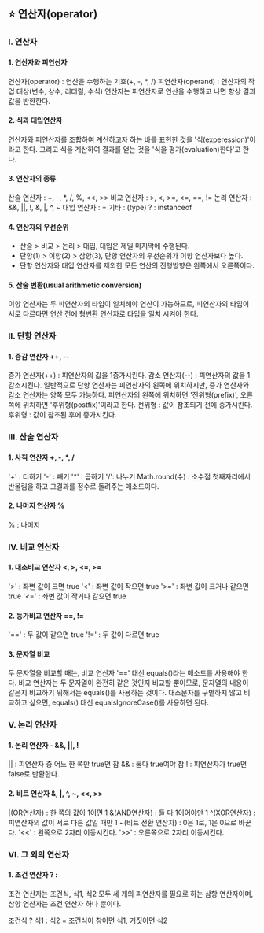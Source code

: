 ## :star: 연산자(operator)

### I. 연산자

#### 1. 연산자와 피연산자
연산자(operator) : 연산을 수행하는 기호(+, -, *, /)
피연산자(operand) : 연산자의 작업 대상(변수, 상수, 리터럴, 수식)
연산자는 피연산자로 연산을 수행하고 나면 항상 결과값을 반환한다.

#### 2. 식과 대입연산자
연산자와 피연산자를 조합하여 계산하고자 하는 바를 표현한 것을 '식(experession)'이라고 한다. 그리고 식을 계산하여 결과를 얻는 것을 '식을 평가(evaluation)한다'고 한다.

#### 3. 연산자의 종류
산술 연산자 : +, -, *, /, %, <<, >>
비교 연산자 : >, <, >=, <=, ==, !=
논리 연산자 : &&, ||, !, &, |, ^, ~
대입 연산자 : =
기타 : (type) ? : instanceof

#### 4. 연산자의 우선순위
- 산술 > 비교 > 논리 > 대입, 대입은 제일 마지막에 수행된다.
- 단항(1) > 이항(2) > 삼항(3), 단항 연산자의 우선순위가 이항 연산자보다 높다.
- 단항 연산자와 대입 연산자를 제외한 모든 연산의 진행방향은 왼쪽에서 오른쪽이다.

#### 5. 산술 변환(usual arithmetic conversion)
이항 연산자는 두 피연산자의 타입이 일치해야 연산이 가능하므로, 피연산자의 타입이 서로 다르다면 연산 전에 형변환 연산자로 타입을 일치 시켜야 한다.

### II. 단항 연산자

#### 1. 증감 연산자 ++, --
증가 연산자(++) : 피연산자의 값을 1증가시킨다.
감소 연산자(--) : 피연산자의 값을 1감소시킨다.
일반적으로 단항 연산자는 피연산자의 왼쪽에 위치하지만, 증가 연산자와 감소 연산자는 양쪽 모두 가능하다. 피연산자의 왼쪽에 위치하면 '전위형(prefix)', 오른쪽에 위치하면 '후위형(postfix)'이라고 한다.
전위형 : 값이 참조되기 전에 증가시킨다.
후위형 : 값이 참조된 후에 증가시킨다.

### III. 산술 연산자

#### 1. 사칙 연산자 +, -, *, /
'+' : 더하기
'-' : 빼기
'*' : 곱하기
'/': 나누기
Math.round(수) : 소수점 첫째자리에서 반올림을 하고 그결과를 정수로 돌려주는 매소드이다.

#### 2. 나머지 연산자 %
% : 나머지

### IV. 비교 연산자

#### 1. 대소비교 연산자 <, >, <=, >=
'>' : 좌변 값이 크면 true
'<' : 좌변 값이 작으면 true
'>=' : 좌변 값이 크거나 같으면 true
'<=' : 좌변 값이 작거나 같으면 true

#### 2. 등가비교 연산자 ==, !=
'==' : 두 값이 같으면 true
'!=' : 두 값이 다르면 true

#### 3. 문자열 비교
두 문자열을 비교할 때는, 비교 연산자 '==' 대신 equals()라는 매소드를 사용해야 한다. 비교 연산자는 두 문자열이 완전히 같은 것인지 비교할 뿐이므로, 문자열의 내용이 같은지 비교하기 위해서는 equals()를 사용하는 것이다. 대소문자를 구별하지 않고 비교하고 싶으면, equals() 대신 equalsIgnoreCase()를 사용하면 된다.

### V. 논리 연산자

#### 1. 논리 연산자 - &&, ||, !
|| : 피연산자 중 어느 한 쪽만 true면 참
&& : 둘다 true여야 참
! : 피연산자가 true면 false로 반환한다.

#### 2. 비트 연산자 &, |, ^, ~, <<, >>
|(OR연산자) : 한 쪽의 값이 1이면 1
&(AND연산자) : 둘 다 1이어야만 1
^(XOR연산자) : 피연산자의 값이 서로 다른 값일 때만 1
~(비트 전환 연산자) : 0은 1로, 1은 0으로 바꾼다.
'<<' : 왼쪽으로 2자리 이동시킨다.
'>>' : 오른쪽으로 2자리 이동시킨다.

### VI. 그 외의 연산자

#### 1. 조건 연산자 ? :
조건 연산자는 조건식, 식1, 식2 모두 세 개의 피연산자를 필요로 하는 삼항 연산자이며, 삼항 연산자는 조건 연산자 하나 뿐이다.

조건식 ? 식1 : 식2 = 조건식이 참이면 식1, 거짓이면 식2
